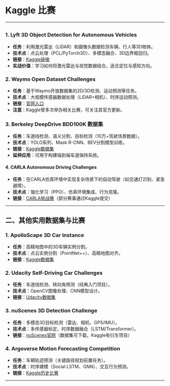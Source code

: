 # Kaggle 比赛
---

##

### **1. Lyft 3D Object Detection for Autonomous Vehicles**

  - **任务**：利用激光雷达（LiDAR）和摄像头数据检测车辆、行人等3D物体。
  - **技术点**：点云处理（PCL/PyTorch3D）、多模态融合、3D边界框回归。
  - **链接**：[Kaggle链接](https://www.kaggle.com/c/3d-object-detection-for-autonomous-vehicles)
  - **实战价值**：学习如何将激光雷达与视觉数据结合，适合定位与感知方向。

### **2. Waymo Open Dataset Challenges**

  - **任务**：基于Waymo开放数据集的2D/3D检测、运动预测等任务。
  - **技术点**：大规模传感器数据处理（LiDAR+相机）、时序运动预测。
  - **链接**：[官网入口](https://waymo.com/open/challenges)
  - **注意**：Kaggle曾多次举办相关比赛，可关注其官方更新。

### **3. Berkeley DeepDrive BDD100K 数据集**

  - **任务**：车道线检测、语义分割、目标检测（10万+驾驶场景数据）。
  - **技术点**：YOLO系列、Mask R-CNN、BEV分割模型训练。
  - **链接**：[Kaggle数据集](https://www.kaggle.com/datasets/balabaskar/bdd100k)
  - **延伸应用**：可用于构建端到端车道保持系统。

#### **4. CARLA Autonomous Driving Challenges**

  - **任务**：在CARLA仿真环境中实现复杂场景下的自动驾驶（如交通灯识别、紧急避障）。
  - **技术点**：强化学习（PPO）、仿真环境集成、行为克隆。
  - **链接**：[CARLA挑战赛](https://carlachallenge.org)（部分赛事通过Kaggle提交）

---

## **二、其他实用数据集与比赛**

### **1. ApolloScape 3D Car Instance**

  - **任务**：高精地图中的3D车辆实例分割。
  - **技术点**：点云实例分割（PointNet++）、高精地图对齐。
  - **链接**：[Kaggle数据集](https://www.kaggle.com/datasets/jpmallinson/apolloscape-3d-car-instance)

### **2. Udacity Self-Driving Car Challenges**

  - **任务**：车道线检测、转向角预测（经典入门项目）。
  - **技术点**：OpenCV图像处理、CNN模型设计。
  - **链接**：[Udacity数据集](https://www.kaggle.com/datasets/udacity/self-driving-car)

### **3. nuScenes 3D Detection Challenge**

  - **任务**：多模态3D目标检测（雷达、相机、GPS/IMU）。
  - **技术点**：多传感器标定、时序数据融合（LSTM/Transformer）。
  - **链接**：[nuScenes官网](https://www.nuscenes.org)（数据集可下载，Kaggle有衍生项目）

### **4. Argoverse Motion Forecasting Competition**

  - **任务**：车辆轨迹预测（关键路径规划前置任务）。
  - **技术点**：时序建模（Social LSTM、GNN）、交互行为预测。
  - **链接**：[Kaggle历史比赛](https://www.kaggle.com/c/argoverse-motion-forecasting)

---
